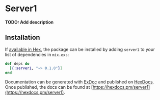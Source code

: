 # Server1

**TODO: Add description**

## Installation

If [available in Hex](https://hex.pm/docs/publish), the package can be installed
by adding `server1` to your list of dependencies in `mix.exs`:

```elixir
def deps do
  [{:server1, "~> 0.1.0"}]
end
```

Documentation can be generated with [ExDoc](https://github.com/elixir-lang/ex_doc)
and published on [HexDocs](https://hexdocs.pm). Once published, the docs can
be found at [https://hexdocs.pm/server1](https://hexdocs.pm/server1).

